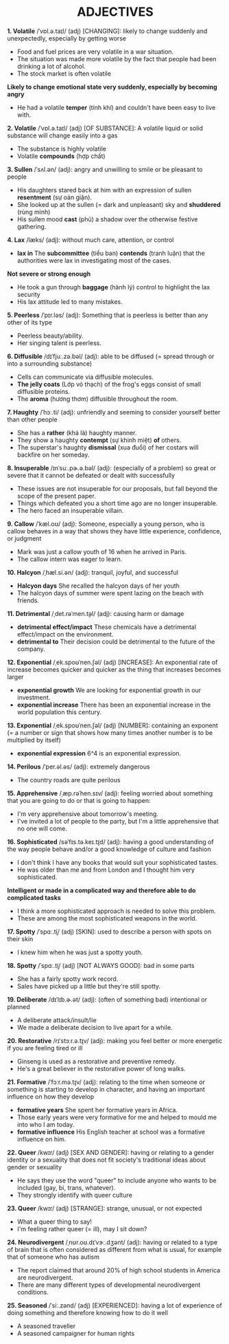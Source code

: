 <h1 align="center"><strong>ADJECTIVES</strong></h1>


**1. Volatile** /ˈvɒl.ə.taɪl/ (adj) [CHANGING]: likely to change suddenly and unexpectedly, especially by getting worse
- Food and fuel prices are very volatile in a war situation.
- The situation was made more volatile by the fact that people had been drinking a lot of alcohol.
- The stock market is often volatile

**Likely to change emotional state very suddenly, especially by becoming angry**
- He had a volatile **temper** (tính khí) and couldn't have been easy to live with.

**2. Volatile** /ˈvɒl.ə.taɪl/ (adj) [OF SUBSTANCE]: A volatile liquid or solid substance will change easily into a gas
- The substance is highly volatile
- Volatile **compounds** (hợp chất)

**3. Sullen** /ˈsʌl.ən/ (adj): angry and unwilling to smile or be pleasant to people
- His daughters stared back at him with an expression of sullen **resentment** (sự oán giận).
- She looked up at the sullen (= dark and unpleasant) sky and **shuddered** (rùng mình)
- His sullen mood **cast** (phủ) a shadow over the otherwise festive gathering.

**4. Lax** /læks/ (adj): without much care, attention, or control
- **lax in** The **subcommittee** (tiểu ban) **contends** (tranh luận) that the authorities were lax in investigating most of the cases.

**Not severe or strong enough**
- He took a gun through **baggage** (hành lý) control to highlight the lax security
- His lax attitude led to many mistakes.

**5. Peerless** /ˈpɪr.ləs/ (adj): Something that is peerless is better than any other of its type
- Peerless beauty/ability.
- Her singing talent is peerless.

**6. Diffusible** /dɪˈfjuː.zə.bəl/ (adj): able to be diffused (= spread through or into a surrounding substance)
- Cells can communicate via diffusible molecules.
- **The jelly coats** (Lớp vỏ thạch) of the frog's eggs consist of small diffusible proteins.
- The **aroma** (hương thơm) diffusible throughout the room.

**7. Haughty** /ˈhɔː.ti/ (adj): unfriendly and seeming to consider yourself better than other people
- She has a **rather** (khá là) haughty manner.
- They show a haughty **contempt** (sự khinh miệt) **of** others.
- The superstar's haughty **dismissal** (xua đuổi) of her costars will backfire on her someday.

**8. Insuperable** /ɪnˈsuː.pɚ.ə.bəl/ (adj): (especially of a problem) so great or severe that it cannot be defeated or dealt with successfully
- These issues are not insuperable for our proposals, but fall beyond the scope of the present paper.
- Things which defeated you a short time ago are no longer insuperable. 
- The hero faced an insuperable villain.

**9. Callow** /ˈkæl.oʊ/ (adj): Someone, especially a young person, who is callow behaves in a way that shows they have little experience, confidence, or judgment
- Mark was just a callow youth of 16 when he arrived in Paris.
- The callow intern was eager to learn.

**10. Halcyon** /ˌhæl.si.ən/ (adj): tranquil, joyful, and successful
- **Halcyon days** She recalled the halcyon days of her youth
- The halcyon days of summer were spent lazing on the beach with friends.

**11. Detrimental** /ˌdet.rəˈmen.t̬əl/ (adj): causing harm or damage
- **detrimental effect/impact** These chemicals have a detrimental effect/impact on the environment.
- **detrimental to** Their decision could be detrimental to the future of the company.

**12. Exponential** /ˌek.spoʊˈnen.ʃəl/ (adj) [INCREASE]: An exponential rate of increase becomes quicker and quicker as the thing that increases becomes larger
- **exponential growth** We are looking for exponential growth in our investment.
- **exponential increase** There has been an exponential increase in the world population this century.

**13. Exponential** /ˌek.spoʊˈnen.ʃəl/ (adj) [NUMBER]: containing an exponent (= a number or sign that shows how many times another number is to be multiplied by itself)
- **exponential expression** 6^4 is an exponential expression.

**14. Perilous** /ˈper.əl.əs/ (adj): extremely dangerous
- The country roads are quite perilous

**15. Apprehensive** /ˌæp.rəˈhen.sɪv/ (adj): feeling worried about something that you are going to do or that is going to happen:
- I'm very apprehensive about tomorrow's meeting.
- I've invited a lot of people to the party, but I'm a little apprehensive that no one will come.

**16. Sophisticated** /səˈfɪs.tə.keɪ.t̬ɪd/ (adj): having a good understanding of the way people behave and/or a good knowledge of culture and fashion
- I don't think I have any books that would suit your sophisticated tastes.
- He was older than me and from London and I thought him very sophisticated.

**Intelligent or made in a complicated way and therefore able to do complicated tasks**
- I think a more sophisticated approach is needed to solve this problem.
- These are among the most sophisticated weapons in the world.

**17. Spotty** /ˈspɑː.t̬i/ (adj) [SKIN]: used to describe a person with spots on their skin
- I knew him when he was just a spotty youth.

**18. Spotty** /ˈspɑː.t̬i/ (adj) [NOT ALWAYS GOOD]: bad in some parts
- She has a fairly spotty work record.
- Sales have picked up a little but they're still spotty.

**19. Deliberate** /dɪˈlɪb.ɚ.ət/ (adj): (often of something bad) intentional or planned
- A deliberate attack/insult/lie
- We made a deliberate decision to live apart for a while.

**20. Restorative** /rɪˈstɔːr.ə.t̬ɪv/ (adj): making you feel better or more energetic if you are feeling tired or ill
- Ginseng is used as a restorative and preventive remedy.
- He's a great believer in the restorative power of long walks.

**21. Formative** /ˈfɔːr.mə.t̬ɪv/ (adj): relating to the time when someone or something is starting to develop in character, and having an important influence on how they develop
- **formative years** She spent her formative years in Africa.
- Those early years were very formative for me and helped to mould me into who I am today.
- **formative influence** His English teacher at school was a formative influence on him.

**22. Queer** /kwɪr/ (adj) [SEX AND GENDER]: having or relating to a gender identity or a sexuality that does not fit society's traditional ideas about gender or sexuality
- He says they use the word "queer" to include anyone who wants to be included (gay, bi, trans, whatever).
- They strongly identify with queer culture

**23. Queer** /kwɪr/ (adj) [STRANGE]: strange, unusual, or not expected
- What a queer thing to say!
- I'm feeling rather queer (= ill), may I sit down?

**24. Neurodivergent** /ˌnʊr.oʊ.dɪˈvɝː.dʒənt/ (adj): having or related to a type of brain that is often considered as different from what is usual, for example that of someone who has autism
- The report claimed that around 20% of high school students in America are neurodivergent.
- There are many different types of developmental neurodivergent conditions. 

**25. Seasoned** /ˈsiː.zənd/ (adj) [EXPERIENCED]: having a lot of experience of doing something and therefore knowing how to do it well
- A seasoned traveller
- A seasoned campaigner for human rights